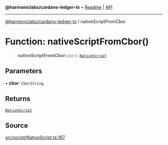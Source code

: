 **@harmoniclabs/cardano-ledger-ts** • [Readme](../README.md) \| [API](../globals.md)

***

[@harmoniclabs/cardano-ledger-ts](../README.md) / nativeScriptFromCbor

# Function: nativeScriptFromCbor()

> **nativeScriptFromCbor**(`cbor`): [`NativeScript`](../type-aliases/NativeScript.md)

## Parameters

• **cbor**: `CborString`

## Returns

[`NativeScript`](../type-aliases/NativeScript.md)

## Source

[src/script/NativeScript.ts:167](https://github.com/HarmonicLabs/cardano-ledger-ts/blob/d1659b0/src/script/NativeScript.ts#L167)
